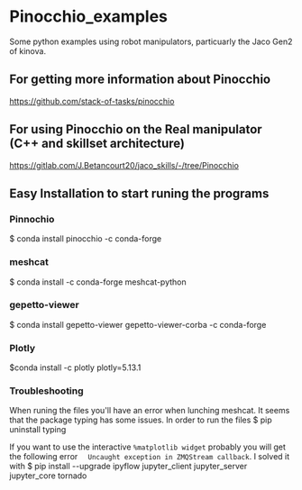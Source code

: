 # Pinocchio_examples
Some python examples using robot manipulators, particuarly the Jaco Gen2 of kinova.

## For getting more information about Pinocchio
https://github.com/stack-of-tasks/pinocchio

## For using Pinocchio on the Real manipulator (C++ and skillset architecture) 
https://gitlab.com/J.Betancourt20/jaco_skills/-/tree/Pinocchio

## Easy Installation to start runing the programs

### Pinnochio 
$ conda install pinocchio -c conda-forge 

###  meshcat
$ conda install -c conda-forge meshcat-python 

### gepetto-viewer
$ conda install gepetto-viewer gepetto-viewer-corba -c conda-forge

### Plotly
$conda install -c plotly plotly=5.13.1 

### Troubleshooting
When runing the files you'll have an error when lunching meshcat. It seems that the package typing has some issues. In order to run the files
$ pip uninstall typing

If you want to use the interactive ``%matplotlib widget`` probably you will get the following error ``  Uncaught exception in ZMQStream callback``. I solved it with
$ pip install --upgrade ipyflow jupyter_client jupyter_server jupyter_core tornado
